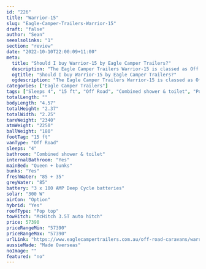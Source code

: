 ```yaml
---
id: "226"
title: "Warrior-15"
slug: "Eagle-Camper-Trailers-Warrior-15"
draft: "false"
author: "Sean"
seealsolinks: "1"
section: "review"
date: "2022-10-10T22:00:09+11:00"
meta:
  title: "Should I buy Warrior-15 by Eagle Camper Trailers?"
  description: "The Eagle Camper Trailers Warrior-15 is classed as Off Road, and sleeps 4 people. It is Made Overseas and comes in at 15 ft. It generally has Combined shower & toilet."
  ogtitle: "Should I buy Warrior-15 by Eagle Camper Trailers?"
  ogdescription: "The Eagle Camper Trailers Warrior-15 is classed as Off Road, and sleeps 4 people. It is Made Overseas and comes in at 15 ft. It generally has Combined shower & toilet."
categories: ["Eagle Camper Trailers"]
tags: ["Sleeps 4", "15 ft", "Off Road", "Combined shower & toilet", "Pop top", "50 - 60k", "Made Overseas"]
totalLength: ""
bodyLength: "4.57"
totalHeight: "2.37"
totalWidth: "2.25"
tareWeight: "2340"
atmWeight: "2250"
ballWeight: "180"
footTag: "15 ft"
vanType: "Off Road"
sleeps: "4"
bathroom: "Combined shower & toilet"
internalBathroom: "Yes"
mainBed: "Queen + bunks"
bunks: "Yes"
freshWater: "85 + 35"
greyWater: "85"
battery: "3 x 100 AMP Deep Cycle batteries"
solar: "300 W"
airCon: "Option"
hybrid: "Yes"
roofType: "Pop top"
towHitch: "McHitch 3.5T auto hitch"
price: 57390
priceRangeMin: "57390"
priceRangeMax: "57390"
urlLink: "https://www.eaglecampertrailers.com.au/off-road-caravans/warrior-15-off-road-hybrid-caravan/#c12"
aussieMade: "Made Overseas"
noImage: ""
featured: "no"
---
```

